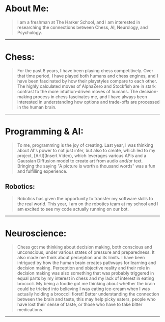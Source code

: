 # **About Me:**
> I am a freshman at The Harker School, and I am interested in researching the connections between Chess, AI, Neurology, and Psychology. 

---

# Chess:
> For the past 8 years, I have been playing chess competitively. Over that time period, I have played both humans and chess engines, and I have been fascinated by how their playstyles compare to each other. The highly calculated moves of AlphaZero and Stockfish are in stark contrast to the more intuition-driven moves of humans. The decision-making process in chess fascinates me, and I have always been interested in understanding how options and trade-offs are processed in the human brain. 

---

# Programming & AI:
> To me, programming is the joy of creating. Last year, I was thinking about AI's power to not just infer, but also to create, which led to my project, [ArtI](Insert Video), which leverages various APIs and a Gaussian Diffusion model to create art from audio and/or text. Bringing the saying "A picture is worth a thousand words" was a fun and fulfilling experience.

## Robotics:
> Robotics has given the opportunity to transfer my software skills to the real world. This year, I am on the robotics team at my school and I am excited to see my code actually running on our bot.

---

# Neuroscience:
> Chess got me thinking about decision making, both conscious and unconscious, under various states of pressure and preparedness. It also made me think about perception and its limits. I have been intrigued by how the human brain creates pathways for learning and decision making. Perception and objective reality and their role in decision making was also something that was probably triggered in equal parts by my interest in chess  and my lack of interest in eating broccoli. My being a foodie got me thinking about whether the brain could be tricked into believing I was eating ice-cream when I was actually holding a broccoli floret! Better understanding the connection between the brain and taste, this may help picky eaters, people who have lost their sense of taste, or those who have to take bitter medications.

---